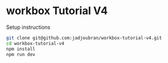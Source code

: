 # workbox Tutorial V4

Setup instructions

```bash
git clone git@github.com:jadjoubran/workbox-tutorial-v4.git
cd workbox-tutorial-v4
npm install
npm run dev
```
